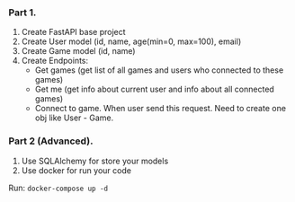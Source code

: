 ### Part 1.
1. Create FastAPI base project
2. Create User model (id, name, age(min=0, max=100), email)
3. Create Game model (id, name)
4. Create Endpoints:
	- Get games (get list of all games and users who connected to these games)
	- Get me (get info about current user and info about all connected games)
	- Connect to game. When user send this request. Need to create one obj like User - Game.

### Part 2 (Advanced).
1. Use SQLAlchemy for store your models
2. Use docker for run your code


Run:  `docker-compose up -d`
